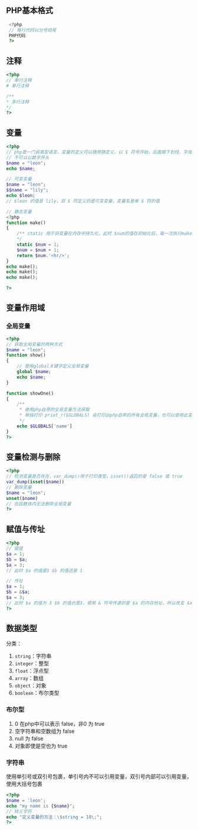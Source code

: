 ## PHP基本格式

```php
 <?php
 // 每行代码以分号结尾
 PHP代码
 ?>
```

## 注释

```php
<?php
// 单行注释
# 单行注释

/**
* 多行注释
*/
?>
```

## 变量

```php
<?php
// php是一门弱类型语言，变量的定义可以随用随定义。以 $ 符号开始，后面跟下划线、字母、数字
// 不可以以数字开头
$name = "leon";
echo $name;

// 可变变量
$name = "leon";
$$name = "lily";
echo $leon;
// $leon 的值是 lily，双 $ 符定义的是可变变量，变量名是单 $ 符的值

// 静态变量
<?php
function make()
{
    /** static 用于将变量在内存中持久化，此时 $num的值在初始化后，每一次执行make函数时，不再		* 初始化 $num的值，$num的值会一直累加
    */
    static $num = 1;
    $num = $num + 1;
    return $num.'<hr/>';
}
echo make();
echo make();
echo make();

?>
```

## 变量作用域

### 全局变量

```php
<?php
// 获取全局变量的两种方式
$name = "leon";
function show()
{
    // 使用global关键字定义全局变量
    global $name;
    echo $name;
}

function showOne()
{
    /** 
     * 使用php自带的全局变量方法获取
     * 单独打印 print_r($GLOBALS) 会打印出php自带的所有全局变量，也可以使用此变量来将普通变	 * 量变为全局变量 
     */
    echo $GLOBALS['name']
}
?>
```

## 变量检测与删除

```php
<?php
// 检测变量是否存在，var_dump()用于打印类型，isset()返回的是 false 或 true
var_dump(isset($name))
// 删除变量
$name = "leon";
unset($name)
// 在函数体内无法删除全局变量
?>
```

## 赋值与传址

```php
<?php
// 赋值
$a = 1;
$b = $a;
$a = 3;
// 此时 $a 的值是3 $b 的值还是 1

// 传址
$a = 1;
$b = &$a;
$a = 3;
// 此时 $a 的值为 3 $b 的值也是3，使用 & 符号传递的是 $a 的内存地址，所以改变 $a 的值，	// $b 的值也发生改变
?>
```

## 数据类型

分类：

1. `string`：字符串
2. `integer`：整型
3. `float`：浮点型 
4. `array`：数组
5. `object`：对象
6. `boolean`：布尔类型

### 布尔型

1. 0 在php中可以表示 false，非0 为 true
2. 空字符串和空数组为 false
3. null 为 false
4. 对象即使是空也为 true

### 字符串

使用单引号或双引号包裹，单引号内不可以引用变量，双引号内部可以引用变量，使用大括号包裹

```php
<?php
$name = 'leon';
echo "my name is {$name}";
// 转义字符
echo "定义变量的方法：\$string = 10\;";
?>
```





























